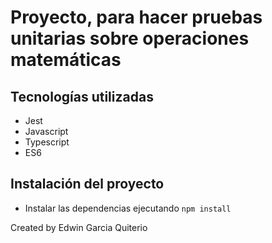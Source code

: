 # Proyecto, para hacer pruebas unitarias sobre operaciones matemáticas

## Tecnologías utilizadas
- Jest
- Javascript
- Typescript
- ES6

## Instalación del proyecto
- Instalar las dependencias ejecutando ```npm install```

Created by Edwin Garcia Quiterio
